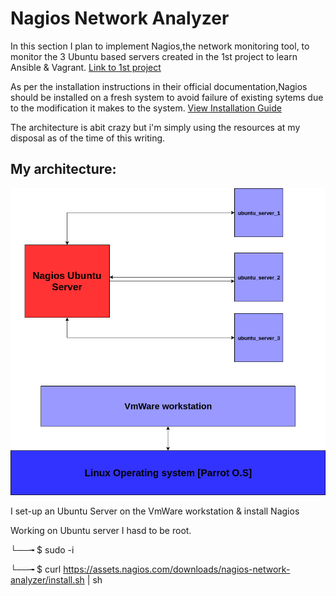 # Nagios Network Analyzer

In this section I plan to implement Nagios,the network monitoring tool, to monitor the 3 Ubuntu based servers created
in the 1st project to learn Ansible & Vagrant.   [Link to 1st project](https://github.com/Andrews-Projects/Ansible-Vagrant-infrastructure-development-and-deployment)

As per the installation instructions in their official documentation,Nagios should be installed on a fresh system to avoid failure of existing sytems due 
to the modification it makes to the system.   [View Installation Guide](https://assets.nagios.com/downloads/nagios-network-analyzer/docs/Network_Analyzer_Manual_Installation_Instructions.pdf)

The architecture is abit crazy but i'm simply using the resources at my disposal as of the time of this writing.

## My architecture: 

![Image](https://github.com/Andrews-Projects/Security-Operations-Center/blob/master/Network%20monitoring%20with%20Nagios/nagios.png)


I set-up an Ubuntu Server on the VmWare workstation & install Nagios

Working on Ubuntu server I hasd to be root. 

└──╼ $ sudo -i

└──╼ $ curl https://assets.nagios.com/downloads/nagios-network-analyzer/install.sh | sh
